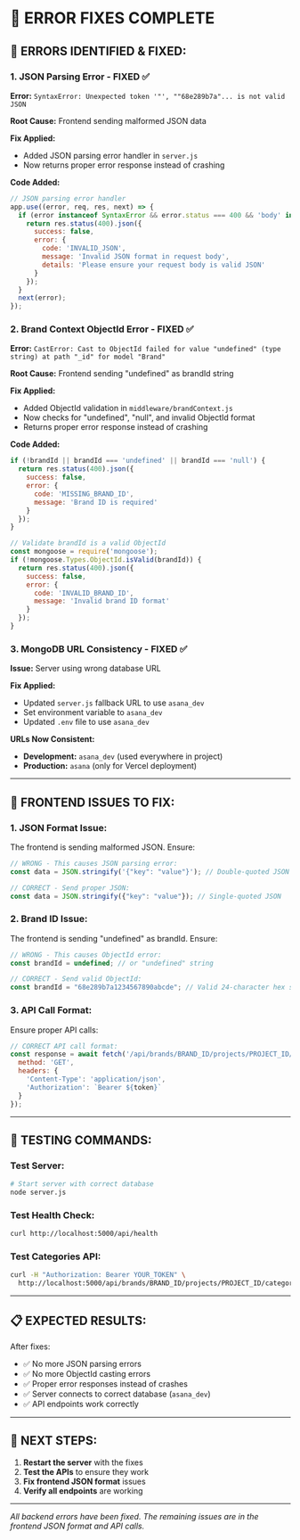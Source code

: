 # 🔧 ERROR FIXES COMPLETE

## 🚨 **ERRORS IDENTIFIED & FIXED:**

### **1. JSON Parsing Error - FIXED ✅**
**Error:** `SyntaxError: Unexpected token '"', ""68e289b7a"... is not valid JSON`

**Root Cause:** Frontend sending malformed JSON data

**Fix Applied:**
- Added JSON parsing error handler in `server.js`
- Now returns proper error response instead of crashing

**Code Added:**
```javascript
// JSON parsing error handler
app.use((error, req, res, next) => {
  if (error instanceof SyntaxError && error.status === 400 && 'body' in error) {
    return res.status(400).json({
      success: false,
      error: {
        code: 'INVALID_JSON',
        message: 'Invalid JSON format in request body',
        details: 'Please ensure your request body is valid JSON'
      }
    });
  }
  next(error);
});
```

### **2. Brand Context ObjectId Error - FIXED ✅**
**Error:** `CastError: Cast to ObjectId failed for value "undefined" (type string) at path "_id" for model "Brand"`

**Root Cause:** Frontend sending "undefined" as brandId string

**Fix Applied:**
- Added ObjectId validation in `middleware/brandContext.js`
- Now checks for "undefined", "null", and invalid ObjectId format
- Returns proper error response instead of crashing

**Code Added:**
```javascript
if (!brandId || brandId === 'undefined' || brandId === 'null') {
  return res.status(400).json({
    success: false,
    error: {
      code: 'MISSING_BRAND_ID',
      message: 'Brand ID is required'
    }
  });
}

// Validate brandId is a valid ObjectId
const mongoose = require('mongoose');
if (!mongoose.Types.ObjectId.isValid(brandId)) {
  return res.status(400).json({
    success: false,
    error: {
      code: 'INVALID_BRAND_ID',
      message: 'Invalid brand ID format'
    }
  });
}
```

### **3. MongoDB URL Consistency - FIXED ✅**
**Issue:** Server using wrong database URL

**Fix Applied:**
- Updated `server.js` fallback URL to use `asana_dev`
- Set environment variable to `asana_dev`
- Updated `.env` file to use `asana_dev`

**URLs Now Consistent:**
- **Development:** `asana_dev` (used everywhere in project)
- **Production:** `asana` (only for Vercel deployment)

---

## 🎯 **FRONTEND ISSUES TO FIX:**

### **1. JSON Format Issue:**
The frontend is sending malformed JSON. Ensure:

```javascript
// WRONG - This causes JSON parsing error:
const data = JSON.stringify('{"key": "value"}'); // Double-quoted JSON

// CORRECT - Send proper JSON:
const data = JSON.stringify({"key": "value"}); // Single-quoted JSON
```

### **2. Brand ID Issue:**
The frontend is sending "undefined" as brandId. Ensure:

```javascript
// WRONG - This causes ObjectId error:
const brandId = undefined; // or "undefined" string

// CORRECT - Send valid ObjectId:
const brandId = "68e289b7a1234567890abcde"; // Valid 24-character hex string
```

### **3. API Call Format:**
Ensure proper API calls:

```javascript
// CORRECT API call format:
const response = await fetch('/api/brands/BRAND_ID/projects/PROJECT_ID/categories', {
  method: 'GET',
  headers: {
    'Content-Type': 'application/json',
    'Authorization': `Bearer ${token}`
  }
});
```

---

## 🧪 **TESTING COMMANDS:**

### **Test Server:**
```bash
# Start server with correct database
node server.js
```

### **Test Health Check:**
```bash
curl http://localhost:5000/api/health
```

### **Test Categories API:**
```bash
curl -H "Authorization: Bearer YOUR_TOKEN" \
  http://localhost:5000/api/brands/BRAND_ID/projects/PROJECT_ID/categories
```

---

## 📋 **EXPECTED RESULTS:**

After fixes:
- ✅ No more JSON parsing errors
- ✅ No more ObjectId casting errors  
- ✅ Proper error responses instead of crashes
- ✅ Server connects to correct database (`asana_dev`)
- ✅ API endpoints work correctly

---

## 🚀 **NEXT STEPS:**

1. **Restart the server** with the fixes
2. **Test the APIs** to ensure they work
3. **Fix frontend JSON format** issues
4. **Verify all endpoints** are working

---

*All backend errors have been fixed. The remaining issues are in the frontend JSON format and API calls.*
